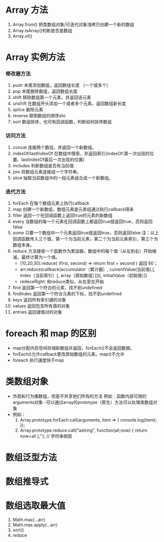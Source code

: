 # Array 方法
1. Array.from() 把类数组对象/可迭代对象浅拷贝创建一个新的数组
2. Array.isArray()判断是否是数组
3. Array.of()
# Array 实例方法

### 修改器方法

1. push 末尾添加数组，返回数组长度 （一个或多个）
2. pop 末尾删除数组，返回数组长度
3. shift 移除数组第一个元素，并返回该元素
4. unshift 在数组开头添加一个或者多个元素，返回数组新长度
5. splice 删除元素
6. reverse 颠倒数组的顺序slic
7. sort 数组排序，也可有回调函数，判断如何排序数组

### 访问方法
1. concat 连接两个数组，并返回一个新数组。
2. indexOf/lastIndexOf 在数组中搜索，并返回索引(indexOf:第一次出现的位置、lastIndexOf最后一次出现的位置)
3. includes 判断数组是否有当前值
4. join 将数组元素连接成一个字符串。
5. slice 抽取当前数组中的一段元素组合成一个新数组。

### 迭代方法
1. forEach 在每个数组元素上执行callback
2. map 创建一个新数组，数组元素是元素组通过执行callback得来
3. filter 返回一个在回调函数上返回true的元素的新数组
4. every 当数组的每一个元素在回调函数上都返回true就返回true，否则返回false
5. some 只要一个数组中一个元素返回true就返回true，否则返回false
注：以上回调函数传入三个值，第一个为当前元素，第二个为当前元素索引，第三个为数组本身。
6. reduce 方法接收一个函数作为累加器，数组中的每个值（从左到右）开始缩减，最终计算为一个值。
    - [10,20,30].reduce( (first, second) => return first + second ) 返回 60；
	- arr.reduce(callback(accumulator（累计器）, currentValue(当前值),[, index（当前索引）[, array（原始数组）]])[, initialValue（初始值）])
	- redeceRight: 和reduce类似，从右至左开始
7. find 返回第一个符合的元素，找不到undefined
8. findIndex 返回第一个符合元素的下标，找不到undefined
9. keys 返回所有索引键的对象
10. values 返回包含所有值的对象
11. entries 返回键值对的对象

# foreach 和 map 的区别
 - map分配内存空间存储新数组并返回，forEach()不会返回数据。
 - forEach()允许callback更改原始数组的元素。map()不允许
 - foreach 执行速度快于map

# 类数组对象
 - 外观和行为像数组，但是不共享他们所有的方法
    例如：函数内部可用的arguments对象
 -可以通过array的prototype（原生）方法可以处理类数组对象
 - 例如：
	1. Array.prototype.forEach.call(arguments, item => {
				console.log(item);
			});
	2. Array.prototype.reduce.call("astring", function(all,now) {
				return now+all
			},''); // 字符串倒叙

# 数组泛型方法


# 数组推导式

# 数组选取最大值
1. Math.max(...arr)
2. Math.max.apply(...arr)
3. sort()
4. reduce









